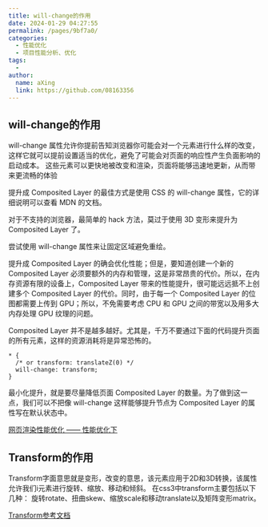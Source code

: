 ```yaml
---
title: will-change的作用
date: 2024-01-29 04:27:55
permalink: /pages/9bf7a0/
categories:
  - 性能优化
  - 项目性能分析、优化
tags:
  - 
author: 
  name: aXing
  link: https://github.com/08163356
---
```





## will-change的作用

will-change 属性允许你提前告知浏览器你可能会对一个元素进行什么样的改变，这样它就可以提前设置适当的优化，避免了可能会对页面的响应性产生负面影响的启动成本。 这些元素可以更快地被改变和渲染，页面将能够迅速地更新，从而带来更流畅的体验

提升成 Composited Layer 的最佳方式是使用 CSS 的 will-change 属性，它的详细说明可以查看 MDN 的文档。

对于不支持的浏览器，最简单的 hack 方法，莫过于使用 3D 变形来提升为 Composited Layer 了。

尝试使用 will-change 属性来让固定区域避免重绘。

提升成 Composited Layer 的确会优化性能；但是，要知道创建一个新的 Composited Layer 必须要额外的内存和管理，这是非常昂贵的代价。所以，在内存资源有限的设备上，Composited Layer 带来的性能提升，很可能远远抵不上创建多个 Composited Layer 的代价。同时，由于每一个 Composited Layer 的位图都需要上传到 GPU；所以，不免需要考虑 CPU 和 GPU 之间的带宽以及用多大内存处理 GPU 纹理的问题。

 Composited Layer 并不是越多越好。尤其是，千万不要通过下面的代码提升页面的所有元素，这样的资源消耗将是异常恐怖的。
<!-- more -->


```
* {
  /* or transform: translateZ(0) */
  will-change: transform;
}
```

最小化提升，就是要尽量降低页面 Composited Layer 的数量。为了做到这一点，我们可以不把像 will-change 这样能够提升节点为 Composited Layer 的属性写在默认状态中。

[网页渲染性能优化 —— 性能优化下](https://blog.51cto.com/wpbars/2960486)

## Transform的作用

Transform字面意思就是变形，改变的意思，该元素应用于2D和3D转换，该属性允许我们i元素进行旋转、缩放、移动和倾斜。 在css3中transform主要包括以下几种： 旋转rotate、扭曲skew、缩放scale和移动translate以及矩阵变形matrix。

[Transform参考文档](https://segmentfault.com/a/1190000022850066)